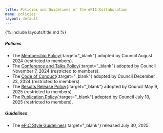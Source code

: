 ```yaml
---
title: Policies and Guidelines of the ePIC Collaboration
name: policies
layout: default
---
```


{% include layouts/title.md %}

##### Policies

* The [Membership Policy](https://zenodo.org/records/13693927){:target="_blank"} adopted by Council August 2024 (restricted to members).
* The [Conference and Talks Policy](https://zenodo.org/records/14052729){:target="_blank"} adopted by Council November 7, 2024 (restricted to members).
* The [Code of Conduct](https://zenodo.org/records/14617833){:target="_blank"} adopted by Council December 23, 2024 (restricted to members).
* The [Results Release Policy](https://zenodo.org/records/15390156){:target="_blank"} adopted by Council May 9, 2025 (restricted to members).
* The [Publication Policy](https://zenodo.org/records/15874182){:target="_blank"} adopted by Council July 10, 2025 (restricted to members).

##### Guidelines

* The [ePIC Style Guidelines](https://zenodo.org/records/16616008){:target="_blank"} released July 30, 2025.
